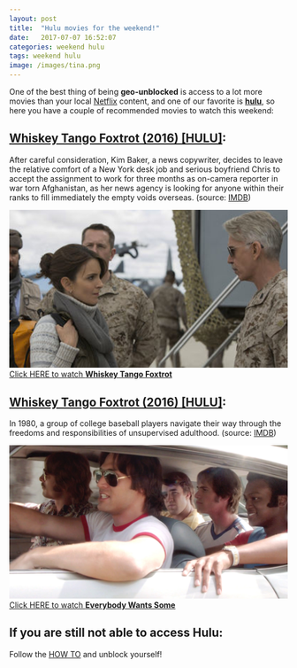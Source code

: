 ```yaml
---
layout: post
title:  "Hulu movies for the weekend!"
date:   2017-07-07 16:52:07
categories: weekend hulu
tags: weekend hulu
image: /images/tina.png
---
```

One of the best thing of being **geo-unblocked** is access to a lot more movies than your local [Netflix](https://netflix.com) content, and one of our favorite is **[hulu](https://hulu.com/)**, so here you have a couple of recommended movies to watch this weekend:

## [Whiskey Tango Foxtrot (2016) [HULU]](https://www.hulu.com/watch/1010470):

After careful consideration, Kim Baker, a news copywriter, decides to leave the relative comfort of a New York desk job and serious boyfriend Chris to accept the assignment to work for three months as on-camera reporter in war torn Afghanistan, as her news agency is looking for anyone within their ranks to fill immediately the empty voids overseas. (source: [IMDB](http://www.imdb.com/title/tt3553442/))


![wtf](/images/wtf.png)
[Click HERE to watch **Whiskey Tango Foxtrot**](https://www.hulu.com/watch/1010470)

## [Whiskey Tango Foxtrot (2016) [HULU]](https://www.hulu.com/watch/1039730):

In 1980, a group of college baseball players navigate their way through the freedoms and responsibilities of unsupervised adulthood. (source: [IMDB](http://www.imdb.com/title/tt2937696/))


![Everybody Wants Some](/images/ews.png)
[Click HERE to watch **Everybody Wants Some**](https://www.hulu.com/watch/1039730)

## If you are still not able to access Hulu:

Follow the [HOW TO](/how-to/) and unblock yourself!